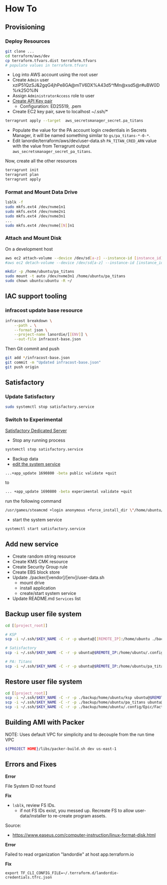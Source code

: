 # How To

## Provisioning

### Deploy Resources

```sh
git clone ...
cd terraform/aws/dev
cp terraform.tfvars.dist terraform.tfvars
# populate values in terraform.tfvars
```

- Log into AWS account using the root user
- Create `Admin` user xziP51QzSJ&2g*q*G4jhPe8GA@mTV6DX%A43d5^fMn@xsd5@r#uBW0D%rk25O%lN
- Assign `AdministratorAccess` role to user
- [Create API Key pair](https://us-east-1.console.aws.amazon.com/ec2/v2/home?region=us-east-1#KeyPairs:)
  - Configuration: ED25519, .pem
- Create EC2 key pair, save to localhost ~/.ssh/*

```sh
terragrunt apply --target  aws_secretsmanager_secret.pa_titans
```

- Populate the value for the PA account login credentials in Secrets Manager, it will be named something similar to `gs/pa_titans-*-0-*`.
- Edit lanordie/terraform/aws/dev/user-data.sh `PA_TITAN_CRED_ARN` value with the value from Terragrunt output `aws_secretsmanager_secret_pa_titans`.

Now, create all the other resources

```sh
terragrunt init
terragrunt plan
terragrunt apply
```

### Format and Mount Data Drive

```sh
lsblk -f
sudo mkfs.ext4 /dev/nvme1n1
sudo mkfs.ext4 /dev/nvme2n1
sudo mkfs.ext4 /dev/nvme3n1
...
sudo mkfs.ext4 /dev/nvme[[N]]n1
```

### Attach and Mount Disk

On a development host

```sh
aws ec2 attach-volume --device /dev/sd[a-z] --instance-id [instance_id] --volume-id [volume_id] --profile [aws_profile] --region [target_region]
#aws ec2 detach-volume --device /dev/sd[a-z] --instance-id [instance_id] --volume-id [volume_id] --profile [aws_profile] --region [target_region]
```

```sh
mkdir -p /home/ubuntu/pa_titans
sudo mount -t auto /dev/nvme3n1 /home/ubuntu/pa_titans
sudo chown ubuntu:ubuntu -R ~/
```

## IAC support tooling

### infracost update base resource

```sh
infracost breakdown \
    --path . \
    --format json \
    --project-name lanordie/[[ENV]] \
    --out-file infracost-base.json
```

Then Git commit and push

```sh
git add */infracost-base.json
git commit -m "Updated infracost-base.json"
git push origin
```

## Satisfactory

### Update Satisfactory

```sh
sudo systemctl stop satisfactory.service
```

### Switch to Experimental

[Satisfactory Dedicated Server](https://satisfactory.fandom.com/wiki/Dedicated_servers)

- Stop any running process

```sh
systemctl stop satisfactory.service
```

- Backup data
- [edit the system service](/etc/systemd/system/satisfactory.service)

```sh
...+app_update 1690800 -beta public validate +quit
```

to

```sh
... +app_update 1690800 -beta experimental validate +quit
```

run the following command

```sh
/usr/games/steamcmd +login anonymous +force_install_dir \"/home/ubuntu/satisfactory\" +app_update 1690800 -beta public validate +quit
```

- start the system service

```sh
systemctl start satisfactory.service
```

## Add new service

- Create random string resource
- Create KMS CMK resource
- Create Security Group rule
- Create EBS block store
- Update ./packer/[vendor]/[env]/user-data.sh
  - mount drive
  - install application
  - create/start system service
- Update README.md `Services` list

## Backup user file system

```sh
cd [[project_root]]

# KSP
scp -i ~/.ssh/$KEY_NAME -C -r -p ubuntu@[[REMOTE_IP]:/home/ubuntu ./backup/home/ubuntu/ksp

# Satisfactory
scp -i ~/.ssh/$KEY_NAME -C -r -p ubuntu@$REMOTE_IP:/home/ubuntu/.config/Epic/FactoryGame/Saved ./backup/home/ubuntu/.config/Epic/FactoryGame/Saved

# PA: Titans
scp -i ~/.ssh/$KEY_NAME -C -r -p ubuntu@$REMOTE_IP:/home/ubuntu/pa_titans ./backup/home/ubuntu/pa_titans
```

## Restore user file system

```sh
cd [[project_root]]
scp -i ~/.ssh/$KEY_NAME -C -r -p ./backup/home/ubuntu/ksp ubuntu@$REMOTE_IP:~/ksp 
scp -i ~/.ssh/$KEY_NAME -C -r -p ./backup/home/ubuntu/pa_titans ubuntu@$REMOTE_IP:~/pa_titans
scp -i ~/.ssh/$KEY_NAME -C -r -p ./backup/home/ubuntu/.config/Epic/FactoryGame/Saved ubuntu@$REMOTE_IP:~/.config/Epic/FactoryGame/Saved
```

## Building AMI with Packer

NOTE: Uses default VPC for simplicity and to decouple from the run time VPC

```sh
${PROJECT HOME}/libs/packer-build.sh dev us-east-1
```

## Errors and Fixes

**Error**

File System ID not found

**Fix**

- `lsblk`, review FS IDs.
  - if not FS IDs exist, you messed up. Recreate FS to allow user-data/installer to re-create program assets.

Source:

- https://www.easeus.com/computer-instruction/linux-format-disk.html

**Error**

Failed to read organization "landordie" at host app.terraform.io

**Fix**

`export TF_CLI_CONFIG_FILE=~/.terraform.d/landordie-credentials.tfrc.json`
